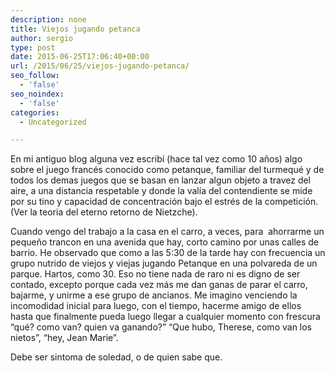 ```yaml
---
description: none
title: Viejos jugando petanca
author: sergio
type: post
date: 2015-06-25T17:06:40+00:00
url: /2015/06/25/viejos-jugando-petanca/
seo_follow:
  - 'false'
seo_noindex:
  - 'false'
categories:
  - Uncategorized

---
```

En mi antiguo blog alguna vez escribí (hace tal vez como 10 años) algo sobre el juego francés conocido como petanque, familiar del turmequé y de todos los demas juegos que se basan en lanzar algun objeto a travez del aire, a una distancia respetable y donde la valía del contendiente se mide por su tino y capacidad de concentración bajo el estrés de la competición. (Ver la teoria del eterno retorno de Nietzche).

Cuando vengo del trabajo a la casa en el carro, a veces, para  ahorrarme un pequeño trancon en una avenida que hay, corto camino por unas calles de barrio. He observado que como a las 5:30 de la tarde hay con frecuencia un grupo nutrido de viejos y viejas jugando Petanque en una polvareda de un parque. Hartos, como 30. Eso no tiene nada de raro ni es digno de ser contado, excepto porque cada vez más me dan ganas de parar el carro, bajarme, y unirme a ese grupo de ancianos. Me imagino venciendo la incomodidad inicial para luego, con el tiempo, hacerme amigo de ellos hasta que finalmente pueda luego llegar a cualquier momento con frescura &#8220;qué? como van? quien va ganando?&#8221; &#8220;Que hubo, Therese, como van los nietos&#8221;, &#8220;hey, Jean Marie&#8221;.

Debe ser sintoma de soledad, o de quien sabe que.

